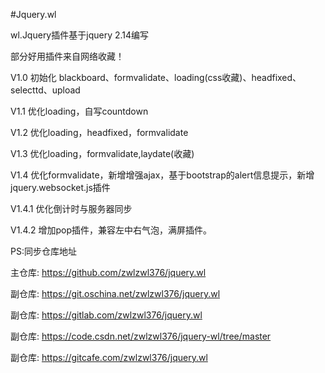 ﻿#Jquery.wl

wl.Jquery插件基于jquery 2.14编写

部分好用插件来自网络收藏！

V1.0 初始化 blackboard、formvalidate、loading(css收藏)、headfixed、selecttd、upload

V1.1 优化loading，自写countdown

V1.2 优化loading，headfixed，formvalidate

V1.3 优化loading，formvalidate,laydate(收藏)

V1.4 优化formvalidate，新增增强ajax，基于bootstrap的alert信息提示，新增jquery.websocket.js插件

V1.4.1 优化倒计时与服务器同步

V1.4.2 增加pop插件，兼容左中右气泡，满屏插件。


PS:同步仓库地址

主仓库: https://github.com/zwlzwl376/jquery.wl

副仓库: https://git.oschina.net/zwlzwl376/jquery.wl

副仓库: https://gitlab.com/zwlzwl376/jquery.wl

副仓库: https://code.csdn.net/zwlzwl376/jquery-wl/tree/master

副仓库: https://gitcafe.com/zwlzwl376/jquery.wl

